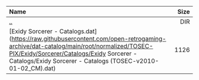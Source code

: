 |Name|Size|
|:---|---:|
|[..](../index.html)|DIR|
|[Exidy Sorcerer - Catalogs.dat](https://raw.githubusercontent.com/open-retrogaming-archive/dat-catalog/main/root/normalized/TOSEC-PIX/Exidy/Sorcerer/Catalogs/Exidy Sorcerer - Catalogs/Exidy Sorcerer - Catalogs (TOSEC-v2010-01-02_CM).dat)|1126|
